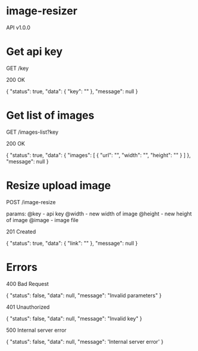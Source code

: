 # image-resizer
API v1.0.0

# Get api key
GET /key

200 OK

{
	"status": true,
	"data": {
		"key": ""
	},
	"message": null
}

# Get list of images
GET /images-list?key

200 OK

{
  "status": true,
  "data": {
  	"images": [
	  	{
	  		"url": "",
	  		"width": "",
	  		"height": ""
	  	}
  	]
  },
  "message": null
}

# Resize upload image
POST /image-resize

params:
	@key 	- api key
	@width 	- new width of image
	@height - new height of image
	@image 	- image file

201 Created

{
  "status": true,
  "data": {
    "link": ""
    },
  "message": null
}

# Errors

400 Bad Request 

{
  "status": false,
  "data": null,
  "message": "Invalid parameters"
}


401 Unauthorized

{
  "status": false,
  "data": null,
  "message": "Invalid key"
}


500 Internal server error

{
  "status": false,
  "data": null,
  "message": 'Internal server error'
}